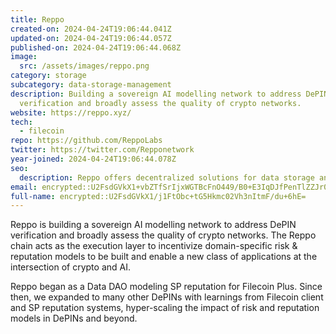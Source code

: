 ```yaml
---
title: Reppo
created-on: 2024-04-24T19:06:44.041Z
updated-on: 2024-04-24T19:06:44.057Z
published-on: 2024-04-24T19:06:44.068Z
image:
  src: /assets/images/reppo.png
category: storage
subcategory: data-storage-management
description: Building a sovereign AI modelling network to address DePIN
  verification and broadly assess the quality of crypto networks.
website: https://reppo.xyz/
tech:
  - filecoin
repo: https://github.com/ReppoLabs
twitter: https://twitter.com/Repponetwork
year-joined: 2024-04-24T19:06:44.078Z
seo:
  description: Reppo offers decentralized solutions for data storage and management.
email: encrypted::U2FsdGVkX1+vbZTfSrIjxWGTBcFnO449/B0+E3IqDJfPenTlZZJr0GoNKnJ6BCA9
full-name: encrypted::U2FsdGVkX1/j1FtObc+tG5Hkmc02Vh3nItmF/du+6hE=
---
```


Reppo is building a sovereign AI modelling network to address DePIN verification and broadly assess the quality of crypto networks. The Reppo chain acts as the execution layer to incentivize domain-specific risk & reputation models to be built and enable a new class of applications at the intersection of crypto and AI.

Reppo began as a Data DAO modeling SP reputation for Filecoin Plus. Since then, we expanded to many other DePINs with learnings from Filecoin client and SP reputation systems, hyper-scaling the impact of risk and reputation models in DePINs and beyond.
